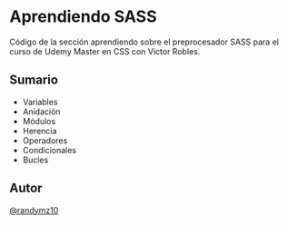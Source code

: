 # Aprendiendo SASS
Código de la sección aprendiendo sobre el preprocesador SASS para el curso de Udemy Master en CSS con Victor Robles.

## Sumario

- Variables 
- Anidación
- Módulos
- Herencia
- Operadores
- Condicionales
- Bucles

## Autor
[@randymz10](https://github.com/randymz10)